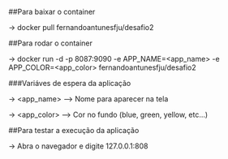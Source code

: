 ##Para baixar o container

-> docker pull fernandoantunesfju/desafio2

##Para rodar o container

-> docker run -d -p 8087:9090 -e APP_NAME=<app_name> -e APP_COLOR=<app_color> fernandoantunesfju/desafio2

###Variáves de espera da aplicação

-> <app_name> --> Nome para aparecer na tela

-> <app_color> --> Cor no fundo (blue, green, yellow, etc...)

##Para testar a execução da aplicação

-> Abra o navegador e digite 127.0.0.1:808
